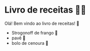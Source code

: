  # Livro de receitas 👩‍🍳
Olá! Bem vindo ao livro de receitas! 👋
 - Strogonoff de frango 🥠
 - pavê 🍯
 - bolo de cenoura 🎂
